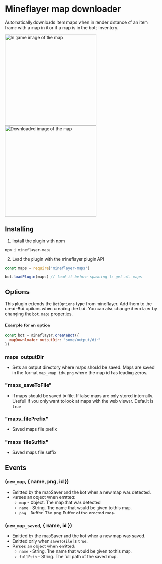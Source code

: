 # Mineflayer map downloader
Automatically downloads item maps when in render distance of an item frame with a map in it or if a map is in the bots inventory.


<img src="https://user-images.githubusercontent.com/61137113/151663467-1d665cac-2a45-4948-b218-3e146a7cbf95.png" height="300px" alt="In game image of the map">
<img src="https://user-images.githubusercontent.com/61137113/151663482-8ecb28c7-52f4-4e4b-87fd-717da4624b1e.png" height="300px" alt="Downloaded image of the map" style="image-rendering: pixelated;">

## Installing
1. Install the plugin with npm
```bash
npm i mineflayer-maps
```
2. Load the plugin with the mineflayer plugin API
```javascript
const maps = require('mineflayer-maps')

bot.loadPlugin(maps) // load it before spawning to get all maps
```

## Options
This plugin extends the `BotOptions` type from mineflayer. Add them to the createBot options when creating the bot. You can also change them later by changing the `bot.maps` properties.

#### Example for an option
```javascript
const bot = mineflayer.createBot({
  mapDownloader_outputDir: "some/output/dir"
})
```

### maps_outputDir
  - Sets an output directory where maps should be saved. Maps are saved in the format `map_<map id>.png` where the map id has leading zeros.

### "maps_saveToFile"
  - If maps should be saved to file. If false maps are only stored internally. Usefull if you only want to look at maps with the web viewer. Default is `true`

### "maps_filePrefix"
  - Saved maps file prefix

### "maps_fileSuffix"
  - Saved maps file suffix

## Events

### (`new_map`, { name, png, id })
  - Emitted by the mapSaver and the bot when a new map was detected.
  - Parses an object when emitted:
    - `map` - Object. The map that was detected
    - `name` - String. The name that would be given to this map.
    - `png` - Buffer. The png Buffer of the created map.
### (`new_map_saved`, { name, id })
  - Emitted by the mapSaver and the bot when a new map was saved.
  - Emitted only when `saveToFile` is `true`.
  - Parses an object when emitted:
    - `name` - String. The name that would be given to this map.
    - `fullPath` - String. The full path of the saved map.
